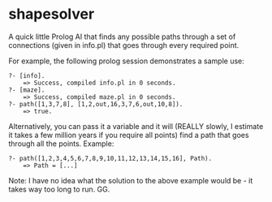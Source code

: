 shapesolver
===========

A quick little Prolog AI that finds any possible paths through a set of connections (given in info.pl) that goes through every required point.

For example, the following prolog session demonstrates a sample use:

    ?- [info].
        => Success, compiled info.pl in 0 seconds.
    ?- [maze].
        => Success, compiled maze.pl in 0 seconds.
    ?- path([1,3,7,8], [1,2,out,16,3,7,6,out,10,8]).
        => true.

Alternatively, you can pass it a variable and it will (REALLY slowly, I estimate it takes a few million years if you require all points) find a path that goes through all the points. Example:

    ?- path([1,2,3,4,5,6,7,8,9,10,11,12,13,14,15,16], Path).
        => Path = [...]

Note: I have no idea what the solution to the above example would be - it takes way too long to run. GG.
